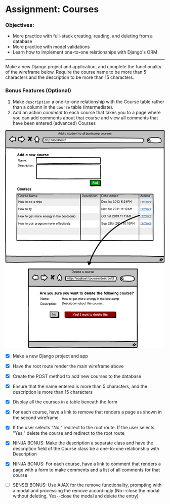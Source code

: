 # Assignment: Courses

### Objectives:

- More practice with full-stack creating, reading, and deleting from a database
- More practice with model validations
- Learn how to implement one-to-one relationships with Django's ORM
<hr>
Make a new Django project and application, and complete the functionality of the wireframe below. Require the course name to be more than 5 characters and the description to be more than 15 characters.

### Bonus Features (Optional)

1. Make `description` a one-to-one relationship with the Course table rather than a column in the `course` table (intermediate).
2. Add an action _comment_ to each course that takes you to a page where you can add comments about that course and view all comments that have been entered (advanced)
   Courses

![](mvc-courses.png)

- [x] Make a new Django project and app

- [x] Have the root route render the main wireframe above

- [x] Create the POST method to add new courses to the database

- [x] Ensure that the name entered is more than 5 characters, and the description is more than 15 characters

- [x] Display all the courses in a table beneath the form

- [x] For each course, have a link to remove that renders a page as shown in the second wireframe

- [x] If the user selects "No," redirect to the root route. If the user selects "Yes," delete the course and redirect to the root route

- [x] NINJA BONUS: Make the description a separate class and have the description field of the Course class be a one-to-one relationship with Description

- [x] NINJA BONUS: For each course, have a link to comment that renders a page with a form to make comments and a list of all comments for that course

- [ ] SENSEI BONUS: Use AJAX for the remove functionality, prompting with a modal and processing the remove accordingly (No--close the modal without deleting, Yes--close the modal and delete the entry)
